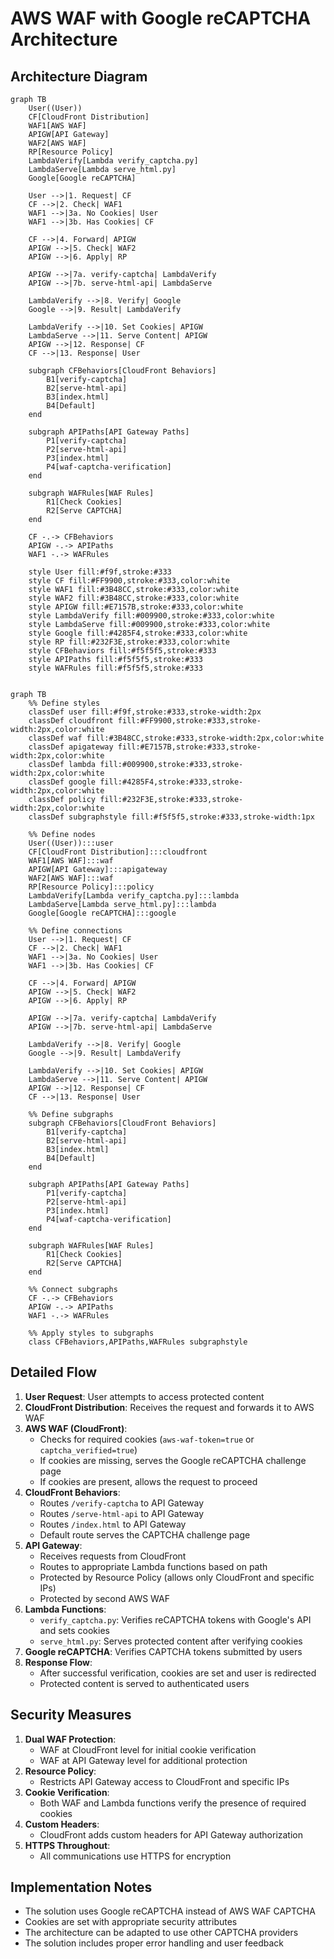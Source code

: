 # AWS WAF with Google reCAPTCHA Architecture

## Architecture Diagram


```mermaid
graph TB
    User((User))
    CF[CloudFront Distribution]
    WAF1[AWS WAF]
    APIGW[API Gateway]
    WAF2[AWS WAF]
    RP[Resource Policy]
    LambdaVerify[Lambda verify_captcha.py]
    LambdaServe[Lambda serve_html.py]
    Google[Google reCAPTCHA]
    
    User -->|1. Request| CF
    CF -->|2. Check| WAF1
    WAF1 -->|3a. No Cookies| User
    WAF1 -->|3b. Has Cookies| CF
    
    CF -->|4. Forward| APIGW
    APIGW -->|5. Check| WAF2
    APIGW -->|6. Apply| RP
    
    APIGW -->|7a. verify-captcha| LambdaVerify
    APIGW -->|7b. serve-html-api| LambdaServe
    
    LambdaVerify -->|8. Verify| Google
    Google -->|9. Result| LambdaVerify
    
    LambdaVerify -->|10. Set Cookies| APIGW
    LambdaServe -->|11. Serve Content| APIGW
    APIGW -->|12. Response| CF
    CF -->|13. Response| User
    
    subgraph CFBehaviors[CloudFront Behaviors]
        B1[verify-captcha]
        B2[serve-html-api]
        B3[index.html]
        B4[Default]
    end
    
    subgraph APIPaths[API Gateway Paths]
        P1[verify-captcha]
        P2[serve-html-api]
        P3[index.html]
        P4[waf-captcha-verification]
    end
    
    subgraph WAFRules[WAF Rules]
        R1[Check Cookies]
        R2[Serve CAPTCHA]
    end
    
    CF -.-> CFBehaviors
    APIGW -.-> APIPaths
    WAF1 -.-> WAFRules
    
    style User fill:#f9f,stroke:#333
    style CF fill:#FF9900,stroke:#333,color:white
    style WAF1 fill:#3B48CC,stroke:#333,color:white
    style WAF2 fill:#3B48CC,stroke:#333,color:white
    style APIGW fill:#E7157B,stroke:#333,color:white
    style LambdaVerify fill:#009900,stroke:#333,color:white
    style LambdaServe fill:#009900,stroke:#333,color:white
    style Google fill:#4285F4,stroke:#333,color:white
    style RP fill:#232F3E,stroke:#333,color:white
    style CFBehaviors fill:#f5f5f5,stroke:#333
    style APIPaths fill:#f5f5f5,stroke:#333
    style WAFRules fill:#f5f5f5,stroke:#333
```
``` mermaid

graph TB
    %% Define styles
    classDef user fill:#f9f,stroke:#333,stroke-width:2px
    classDef cloudfront fill:#FF9900,stroke:#333,stroke-width:2px,color:white
    classDef waf fill:#3B48CC,stroke:#333,stroke-width:2px,color:white
    classDef apigateway fill:#E7157B,stroke:#333,stroke-width:2px,color:white
    classDef lambda fill:#009900,stroke:#333,stroke-width:2px,color:white
    classDef google fill:#4285F4,stroke:#333,stroke-width:2px,color:white
    classDef policy fill:#232F3E,stroke:#333,stroke-width:2px,color:white
    classDef subgraphstyle fill:#f5f5f5,stroke:#333,stroke-width:1px
    
    %% Define nodes
    User((User)):::user
    CF[CloudFront Distribution]:::cloudfront
    WAF1[AWS WAF]:::waf
    APIGW[API Gateway]:::apigateway
    WAF2[AWS WAF]:::waf
    RP[Resource Policy]:::policy
    LambdaVerify[Lambda verify_captcha.py]:::lambda
    LambdaServe[Lambda serve_html.py]:::lambda
    Google[Google reCAPTCHA]:::google
    
    %% Define connections
    User -->|1. Request| CF
    CF -->|2. Check| WAF1
    WAF1 -->|3a. No Cookies| User
    WAF1 -->|3b. Has Cookies| CF
    
    CF -->|4. Forward| APIGW
    APIGW -->|5. Check| WAF2
    APIGW -->|6. Apply| RP
    
    APIGW -->|7a. verify-captcha| LambdaVerify
    APIGW -->|7b. serve-html-api| LambdaServe
    
    LambdaVerify -->|8. Verify| Google
    Google -->|9. Result| LambdaVerify
    
    LambdaVerify -->|10. Set Cookies| APIGW
    LambdaServe -->|11. Serve Content| APIGW
    APIGW -->|12. Response| CF
    CF -->|13. Response| User
    
    %% Define subgraphs
    subgraph CFBehaviors[CloudFront Behaviors]
        B1[verify-captcha]
        B2[serve-html-api]
        B3[index.html]
        B4[Default]
    end
    
    subgraph APIPaths[API Gateway Paths]
        P1[verify-captcha]
        P2[serve-html-api]
        P3[index.html]
        P4[waf-captcha-verification]
    end
    
    subgraph WAFRules[WAF Rules]
        R1[Check Cookies]
        R2[Serve CAPTCHA]
    end
    
    %% Connect subgraphs
    CF -.-> CFBehaviors
    APIGW -.-> APIPaths
    WAF1 -.-> WAFRules
    
    %% Apply styles to subgraphs
    class CFBehaviors,APIPaths,WAFRules subgraphstyle
```
## Detailed Flow

1. **User Request**: User attempts to access protected content
2. **CloudFront Distribution**: Receives the request and forwards it to AWS WAF
3. **AWS WAF (CloudFront)**: 
   - Checks for required cookies (`aws-waf-token=true` or `captcha_verified=true`)
   - If cookies are missing, serves the Google reCAPTCHA challenge page
   - If cookies are present, allows the request to proceed
4. **CloudFront Behaviors**:
   - Routes `/verify-captcha` to API Gateway
   - Routes `/serve-html-api` to API Gateway
   - Routes `/index.html` to API Gateway
   - Default route serves the CAPTCHA challenge page
5. **API Gateway**:
   - Receives requests from CloudFront
   - Routes to appropriate Lambda functions based on path
   - Protected by Resource Policy (allows only CloudFront and specific IPs)
   - Protected by second AWS WAF
6. **Lambda Functions**:
   - `verify_captcha.py`: Verifies reCAPTCHA tokens with Google's API and sets cookies
   - `serve_html.py`: Serves protected content after verifying cookies
7. **Google reCAPTCHA**: Verifies CAPTCHA tokens submitted by users
8. **Response Flow**:
   - After successful verification, cookies are set and user is redirected
   - Protected content is served to authenticated users

## Security Measures

1. **Dual WAF Protection**:
   - WAF at CloudFront level for initial cookie verification
   - WAF at API Gateway level for additional protection
2. **Resource Policy**:
   - Restricts API Gateway access to CloudFront and specific IPs
3. **Cookie Verification**:
   - Both WAF and Lambda functions verify the presence of required cookies
4. **Custom Headers**:
   - CloudFront adds custom headers for API Gateway authorization
5. **HTTPS Throughout**:
   - All communications use HTTPS for encryption

## Implementation Notes

- The solution uses Google reCAPTCHA instead of AWS WAF CAPTCHA
- Cookies are set with appropriate security attributes
- The architecture can be adapted to use other CAPTCHA providers
- The solution includes proper error handling and user feedback
